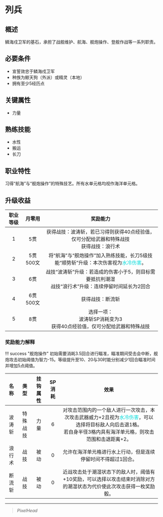 # 列兵

## 概述

鳞海戍卫军的基石，承担了战舰维护、航海、舰炮操作、登舰作战等一系列职责。

## 必要条件

* 宣誓效忠于鳞海戍卫军
* 种族为鲸天狗（外派）或精灵（本地）
* 拥有至少5经历点

## 关键属性

* 力量

## 熟练技能

* 水性
* 搬运
* 长刀

## 职业特性

习得“航海”与“舰炮操作”的特殊技艺。所有水单元格均视作海洋单元格。

## 升级收益

职业等级|月零用|奖励能力
:--:|:--:|:--:
1|5贯|获得战技：波涛斩，若已习得则获得40点经验值，仅可分配给武器和特殊战技<br>获得战技：浪行术
2|5贯500文|将“航海”与“舰炮操作”加入熟练技能，长刀5级技能“顺势斩”升级：本次伤害视为<font color="#00dbdb">水冷伤害</font>。
3|6贯|战技“波涛斩”升级：若造成的伤害小于5，则目标需要抵抗判潮湿<br>战技“浪行术”升级：连续停留时间延长为2回合
4|6贯500文|获得战技：断流斩
5|8贯|选择一项：<br>波涛斩SP消耗变为3<br>获得40点经验值，仅可分配给武器和特殊战技

### 奖励能力解释

!!! success "舰炮操作"
    初始需要消耗3.5回合进行瞄准，瞄准期间受击会中断，舰炮攻击初始阈值为智力-15。等级提升至10、20与30时能分别减少1回合瞄准时间并增加5点阈值。

名称|类型|挂钩属性|SP消耗|效果
:--:|:--:|:--:|:--:|:--:
波涛斩|特殊战技|力量|6|对攻击范围内的一个敌人进行一次攻击，本次攻击武器威力+2且视为<font color="#00dbdb">水冷伤害</font>，可以选择将目标敌人向后击退1格。<br>若自身半径3格内具有海洋单元格，则攻击范围和击退距离+2。
浪行术|战技|被动|0|允许在海洋单元格进行水上行动，但是连续停留时间不得超过1回合。
断流斩|战技|被动|0|近战攻击处于潮湿状态下的敌人时，阈值有+10奖励，可以选择以攻击结束时消除对方的潮湿状态为代价使此次攻击获得一枚奖励骰。

---

> *PixelHead*
